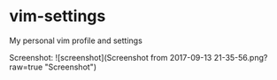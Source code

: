 # vim-settings
My personal vim profile and settings

Screenshot:
![screenshot](Screenshot from 2017-09-13 21-35-56.png?raw=true "Screenshot")
